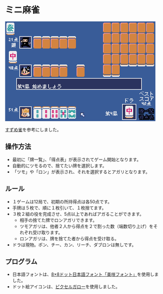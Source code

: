 
# ミニ麻雀

![minimahjong13](img/minimahjong13.gif)

[すずめ雀](https://sugorokuya.jp/p/suzume-jong)を参考にしました。

## 操作方法

* 最初に「牌一覧」、「得点表」が表示されてゲーム開始となります。
* 自動的にツモるので、捨てたい牌を選択します。
* 「ツモ」や「ロン」が表示され、それを選択するとアガリとなります。

## ルール

* １ゲームは12局で、初期の所持得点は各50点です。
* 手牌は５枚で、順に１枚引いて、１枚捨てます。
* ３枚２組の役を完成させ、5点以上であればアガることができます。
  * 相手の捨てた牌でロンアガリできます。
  * ツモアガリは、他者２人から得点を２で割った数（端数切り上げ）をそれぞれ受け取ります。
  * ロンアガリは、牌を捨てた者から得点を受け取る。
* ドラは現物。ポン、チー、カン、リーチ、ダブロンは無しです。

## プログラム

* 日本語フォントは、[8×8ドット日本語フォント「美咲フォント」](https://littlelimit.net/misaki.htm)を使用しました。
* ドット絵アイコンは、[ピクセルガロー](https://hpgpixer.jp/)を使用しました。
